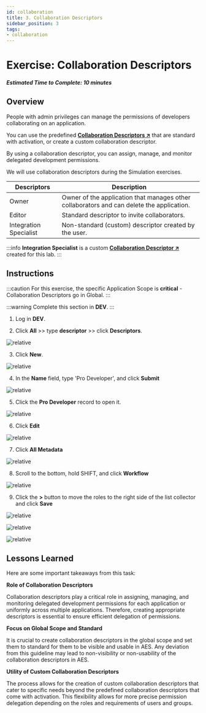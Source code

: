 ```yaml
---
id: collaboration
title: 3. Collaboration Descriptors
sidebar_position: 3
tags:
- collaboration
---
```

# Exercise: Collaboration Descriptors

##### Estimated Time to Complete: 10 minutes

## Overview

People with admin privileges can manage the permissions of developers collaborating on an application.

You can use the predefined **<a href="https://docs.servicenow.com/csh?topicname=create-collaboration-descriptors.html&version=latest" target="_blank">Collaboration Descriptors ↗</a>** that are standard with activation, or create a custom collaboration descriptor. 

By using a collaboration descriptor, you can assign, manage, and monitor delegated development permissions.

We will use collaboration descriptors during the Simulation exercises. 

| **Descriptors** | **Description**
|--|--
| Owner	| Owner of the application that manages other collaborators and can delete the application.
| Editor | Standard descriptor to invite collaborators.
| Integration Specialist | Non-standard (custom) descriptor created by the user.

:::info
**Integration Specialist** is a custom **<a href="https://docs.servicenow.com/csh?topicname=create-collaboration-descriptors.html&version=latest" target="_blank">Collaboration Descriptor ↗</a>** created for this lab. 
:::

## Instructions

:::caution
For this exercise, the specific Application Scope is **critical** - Collaboration Descriptors go in Global.
:::

:::warning
Complete this section in **DEV**.
:::

1. Log in **DEV**.


2. Click **All** >> type **descriptor** >> click **Descriptors**.

![relative](/img/lab-aemc/2023-08-01-22-32-53.png)

3. Click **New**.

![relative](/img/lab-aemc/2023-08-01-22-33-57.png)

4. In the **Name** field, type 'Pro Developer', and click **Submit**

![relative](/img/lab-aemc/2023-08-01-22-35-31.png)

5. Click the **Pro Developer** record to open it.

![relative](/img/lab-aemc/2023-08-01-22-36-38.png)

6. Click **Edit**

![relative](/img/lab-aemc/2023-08-01-22-37-30.png)

7. Click **All Metadata**

![relative](/img/lab-aemc/2023-08-01-22-38-19.png)

8. Scroll to the bottom, hold SHIFT, and click **Workflow**

![relative](/img/lab-aemc/2023-08-01-22-39-00.png)

9. Click the **>** button to move the roles to the right side of the list collector and click **Save**

![relative](/img/lab-aemc/2023-08-01-22-39-54.png)

![relative](/img/lab-aemc/2023-08-01-22-40-25.png)

![relative](/img/lab-aemc/2023-08-01-22-41-50.png)

## Lessons Learned

Here are some important takeaways from this task:

**Role of Collaboration Descriptors**

Collaboration descriptors play a critical role in assigning, managing, and monitoring delegated development permissions for each application or uniformly across multiple applications. Therefore, creating appropriate descriptors is essential to ensure efficient delegation of permissions.


**Focus on Global Scope and Standard**

It is crucial to create collaboration descriptors in the global scope and set them to standard for them to be visible and usable in AES. Any deviation from this guideline may lead to non-visibility or non-usability of the collaboration descriptors in AES.


**Utility of Custom Collaboration Descriptors**

The process allows for the creation of custom collaboration descriptors that cater to specific needs beyond the predefined collaboration descriptors that come with activation. This flexibility allows for more precise permission delegation depending on the roles and requirements of users and groups.


